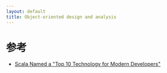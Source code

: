 ```yaml
---
layout: default
title: Object-oriented design and analysis
---
```


# 参考
- [Scala Named a "Top 10 Technology for Modern Developers"](http://www.marketwired.com/press-release/-1932289.htm)
